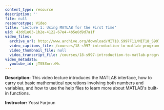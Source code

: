 ```yaml
---
content_type: resource
description: ''
file: null
resourcetype: Video
title: 'Lecture 1: Using MATLAB for the First Time'
uid: 43dd1e03-1b2e-4122-67e4-4b5e6d9d7a1f
video_files:
  archive_url: http://www.archive.org/download/MIT18.S997F11/MIT18_S997F11_lec01_300k.mp4
  video_captions_file: /courses/18-s997-introduction-to-matlab-programming-fall-2011/46aa258cdfb45958aa36b80b2e3b1e56_jTS5ZmrrzMs.vtt
  video_thumbnail_file: null
  video_transcript_file: /courses/18-s997-introduction-to-matlab-programming-fall-2011/407532624c03d9e9dea4dbb8f9936eeb_jTS5ZmrrzMs.pdf
video_metadata:
  youtube_id: jTS5ZmrrzMs
---
```


**Description:** This video lecture introduces the MATLAB interface, how to carry out basic mathematical operations involving both numbers and variables, and how to use the help files to learn more about MATLAB's built-in functions.

**Instructor:** Yossi Farjoun